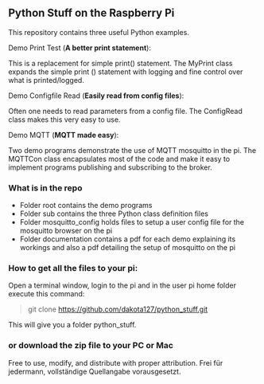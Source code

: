 ## Python Stuff on the Raspberry Pi

This repository contains three useful Python examples. 

Demo Print Test (**A better print statement**): 

This is a replacement for simple print() statement. The MyPrint class expands the simple
print () statement with logging and fine control over what is printed/logged.

Demo Configfile Read (**Easily read from config files**):

Often one needs to read parameters from a config file. The ConfigRead class makes this very easy to use.

Demo MQTT  (**MQTT made easy**):

Two demo programs demonstrate the use of MQTT mosquitto in the pi. The MQTTCon class encapsulates
most of the code and make it easy to implement programs publishing and subscribing to the broker.
 
### What is in the repo
 
- Folder root contains the demo programs
- Folder sub contains the three Python class definition files 
- Folder mosquitto_config holds files to setup a user config file for the mosquitto browser on the pi
- Folder documentation contains a pdf for each demo explaining its workings and also a pdf detailing the setup of mosquitto on the pi

### How to get all the files to your pi:

Open a terminal window, login to the pi and in the user pi home folder execute this command:

> git clone https://github.com/dakota127/python_stuff.git

This will give you a folder python_stuff.

### or download the zip file to your PC or Mac

Free to use, modify, and distribute with proper attribution.
Frei für jedermann, vollständige Quellangabe vorausgesetzt.

